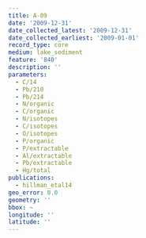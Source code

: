```yaml
---
title: A-09
date: '2009-12-31'
date_collected_latest: '2009-12-31'
date_collected_earliest: '2009-01-01'
record_type: core
medium: lake_sediment
feature: '840'
description: ''
parameters:
  - C/14
  - Pb/210
  - Pb/214
  - N/organic
  - C/organic
  - N/isotopes
  - C/isotopes
  - O/isotopes
  - P/organic
  - P/extractable
  - Al/extractable
  - Pb/extractable
  - Hg/total
publications:
  - hillman_etal14
geo_error: 0.0
geometry: ''
bbox: ~
longitude: ''
latitude: ''
---
```

